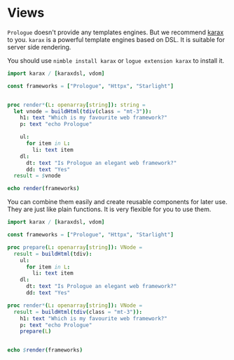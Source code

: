 # Views

`Prologue` doesn't provide any templates engines. But we recommend [karax](https://github.com/pragmagic/karax) to you. `karax` is a powerful template engines based on DSL. It is suitable for server side rendering.

You should use `nimble install karax` or `logue extension karax` to install it.

```nim
import karax / [karaxdsl, vdom]

const frameworks = ["Prologue", "Httpx", "Starlight"]


proc render*(L: openarray[string]): string =
  let vnode = buildHtml(tdiv(class = "mt-3")):
    h1: text "Which is my favourite web framework?"
    p: text "echo Prologue"

    ul:
      for item in L:
        li: text item
    dl:
      dt: text "Is Prologue an elegant web framework?"
      dd: text "Yes"
  result = $vnode

echo render(frameworks)
```

You can combine them easily and create reusable components for later use. They are just like plain functions. It is very flexible for you to use them.

```nim
import karax / [karaxdsl, vdom]

const frameworks = ["Prologue", "Httpx", "Starlight"]

proc prepare(L: openarray[string]): VNode =
  result = buildHtml(tdiv):
    ul:
      for item in L:
        li: text item
    dl:
      dt: text "Is Prologue an elegant web framework?"
      dd: text "Yes"

proc render*(L: openarray[string]): VNode =
  result = buildHtml(tdiv(class = "mt-3")):
    h1: text "Which is my favourite web framework?"
    p: text "echo Prologue"
    prepare(L)


echo $render(frameworks)
```
